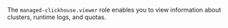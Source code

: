 The `managed-clickhouse.viewer` role enables you to view information about clusters, runtime logs, and quotas.